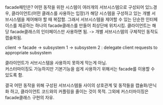 facade패턴은?
어떤 동작을 위한 시스템이 여러개의 서브시스템으로 구성되어 있느경우,
클라이언트(어떤 클래스를 사용하는 입장)가 해당 시스템을 구성하고 있는 개별 서브시스템을 제어해야 할 때 복잡함.
그래서 서브시스템을 제어할 수 있는 단순한 인터페이스를 제공하는 하나의 facade클래스를 만들어 최상단에 위치시킴.
클라이언트는 해당 facade클래스의 인터페이스만 사용하면 됨. -> 개별 서브시스템의 구체적인 동작도 캡슐화됨.

client -> facade -> subsystem 1
                 -> subsystem 2
   : delegate client requests to appropriate subsystem

클라이언트가 서브시스템을 사용하지 못하게 막는게 아님.  
커스터마이징도 가능하지만 기본기능을 쉽게 사용하기 위해서는 facade를 이용할 수 있도록 함.  

결국 어떤 동작을 위해 구성된 서브시스템들 사이의 상호관계 및 동작들을 캡슐화/은닉화 하고, 클라이언트 코드와의 커플링을 줄이는 것이 목적.
그외에 커스터마이징은 facade클래스 구현의 자유.